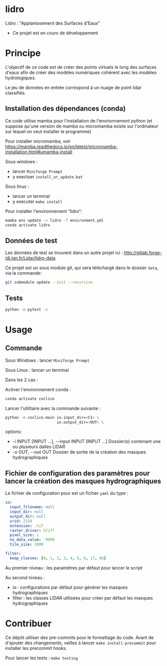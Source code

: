 # lidro
Lidro : "Applanissement des Surfaces d'Eaux"

* Ce projet est en cours de développement

# Principe

L'objectif de ce code est de créer des points virtuels le long des surfaces d'eaux afin de créer des modèles numériques cohérent avec les modèles hydrologiques. 

Le jeu de données en entrée correspond à un nuage de point lidar classifiés.

## Installation des dépendances (conda)
Ce code utilise mamba pour l'installation de l'environnement python (et suppose qu'une version de mamba ou micromamba
existe sur l'ordinateur sur lequel on veut installer le programme)

Pour installer micromamba, voir https://mamba.readthedocs.io/en/latest/micromamba-installation.html#umamba-install

Sous windows :
* lancer `Miniforge Prompt`
* y exectuer `install_or_update.bat`

Sous linux :
* lancer un terminal
* y executer `make install`

Pour installer l'environnement "lidro":

```bash
mamba env update -n lidro -f environment.yml
conda activate lidro
```

## Données de test

Les données de test se trouvent dans un autre projet ici : http://gitlab.forge-idi.ign.fr/Lidar/lidro-data

Ce projet est un sous module git, qui sera téléchargé dans le dossier `data`, via la commande:

```bash
git submodule update --init --recursive
```

## Tests

```bash
python -m pytest -s
```

# Usage

## Commande

Sous Windows : lancer `Miniforge Prompt`

Sous Linux : lancer un terminal

Dans les 2 cas :

Activer l'environnement conda :
```bash
conda activate coclico
```

Lancer l'utilitaire avec la commande suivante :

```bash
python -m coclico.main io.input_dir=<C1> \
                       io.output_dir=<OUT> \
```

options:
*  -i INPUT [INPUT ...], --input INPUT [INPUT ...]
                        Dossier(s) contenant une ou plusieurs dalles LIDAR
*  -o OUT, --out OUT     Dossier de sortie de la création des masques hydrographiques




## Fichier de configuration des paramètres pour lancer la création des masques hydrographiques

Le fichier de configuration pour est un fichier `yaml` du type :

```yaml
io:
  input_filename: null
  input_dir: null
  output_dir: null
  srid: 2154
  extension: .tif
  raster_driver: GTiff
  pixel_size: 1
  no_data_value: -9999
  tile_size: 1000

filter:
  keep_classes: [0, 1, 2, 3, 4, 5, 6, 17, 66]
```

Au premier niveau : les paramètres par défaut pour lancer le script

Au second niveau :
* io : configurations par défaut pour générer les masques hydrographiques 
* filter : les classes LIDAR utilisées pour créer par défaut les masques hydrographiques



# Contribuer

Ce dépôt utiliser des pre-commits pour le formattage du code.
Avant de d'ajouter des changements, veillez à lancer `make install-precommit` pour installer les precommit hooks.

Pour lancer les tests : `make testing`